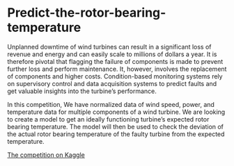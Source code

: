 # Predict-the-rotor-bearing-temperature

Unplanned downtime of wind turbines can result in a significant loss of revenue and energy and can easily scale to millions of dollars a year. It is therefore pivotal that flagging the failure of components is made to prevent further loss and perform maintenance. It, however, involves the replacement of components and higher costs.
Condition-based monitoring systems rely on supervisory control and data acquisition systems to predict faults and get valuable insights into the turbine’s performance.

In this competition, We have normalized data of wind speed, power, and temperature data for multiple components of a wind turbine. We are looking to create a model to get an ideally functioning turbine’s expected rotor bearing temperature. The model will then be used to check the deviation of the actual rotor bearing temperature of the faulty turbine from the expected temperature.

[The competition on Kaggle](https://www.kaggle.com/competitions/ieee-victoris-10-filtration-phase/overview)
